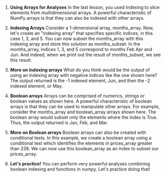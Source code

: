 1. **Using Arrays for Analyses**
In the last lesson, you used indexing to slice elements from multidimensional arrays. A powerful characteristic of NumPy arrays is that they can also be indexed with other arrays.

2. **Indexing Arrays**
Consider a 1-dimensional array, months_array. Now, let's create an "indexing array" that specifies specific indices, in this case 1, 3, and 5. You can now subset the months_array with this indexing array and store this solution as months_subset. In the months_array, indices 1, 3, and 5 correspond to months Feb Apr and Jun. And indeed, when we print out the result of months_subset, we see this result.

3. **More on indexing arrays**
What do you think would be the output of using an indexing array with negative indices like the one shown here? The output returned is the -1 indexed element, Jun, and then the -2 indexed element, or May.

4. **Boolean arrays**
Arrays can be comprised of numerics, strings or boolean values as shown here. A powerful characteristic of boolean arrays is that they can be used to manipulate other arrays. For example, consider the months_array and boolean_array arrays shown here. The boolean array would subset only the elements where the index is True. Thus, the output returned is Jan, Feb, and Mar.

5. **More on Boolean arrays**
Boolean arrays can also be created with conditional tests. In this example, we create a boolean array using a conditional test which identifies the elements in prices_array greater than 238. We can now use this boolean_array as an index to subset our prices_array.

6. **Let's practice!**
You can perform very powerful analyses combining boolean indexing and functions in numpy. Let's practice doing that!